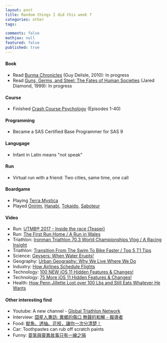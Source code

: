 ```yaml
---
layout: post
title: Random things I did this week 7
categories: other
tags: 

comments: false
mathjax: null
featured: false
published: true
---
```


#### Book 
* Read [Burma Chronicles](https://www.amazon.com/Burma-Chronicles-Guy-Delisle/dp/177046025X) (Guy Delisle, 2010): In progress
* Read [Guns, Germs, and Steel: The Fates of Human Societies](https://www.amazon.com/Guns-Germs-Steel-Fates-Societies/dp/0393317552) (Jared Diamond, 1999): In progress

#### Course
* Finished [Crash Course Psychology](https://www.youtube.com/playlist?list=PL8dPuuaLjXtOPRKzVLY0jJY-uHOH9KVU6) (Episodes 1-40)
 
#### Programming
* Became a SAS Certified Base Programmer for SAS 9

#### Langugage
* Infant in Latin means "not speak"

#### Run
* Virtual run with a friend: Two cities, same time, one call

#### Boardgame
* Playing [Terra Mystica](https://boardgamegeek.com/boardgame/120677/terra-mystica)
* Played [Onirim](https://boardgamegeek.com/boardgame/156336/onirim-second-edition), [Hanabi](https://boardgamegeek.com/boardgame/98778/hanabi), [Tokaido](https://boardgamegeek.com/boardgame/123540/tokaido), [Saboteur](https://boardgamegeek.com/boardgame/9220/saboteur)

#### Video 
* Run: [UTMB® 2017 - Inside the race (Teaser)](https://youtu.be/gvisKqAavXw)
* Run: [The First Run Home / A Run in Wales](https://youtu.be/xM60fva3seo)
* Triathlon: [Ironman Triathlon 70.3 World Championships Vlog / A Racing Insight](https://youtu.be/2kyCbVPmmxU)
* Triathlon: [Transition From The Swim To Bike Faster / Top 5 T1 Tips](https://youtu.be/ACCTzuRWUTM)
* Science: [Geysers: When Water Erupts!](https://youtu.be/5cVM1lAvIxw)
* Geography: [Urban Geography: Why We Live Where We Do](https://youtu.be/aQSxPzafO_k)
* Industry: [How Airlines Schedule Flights](https://youtu.be/dGXahSnA_oA)
* Technology: [100 NEW iOS 11 Hidden Features & Changes!](https://youtu.be/CGiheKcxNs0)
* Technology: [75 More iOS 11 Hidden Features & Changes!](https://youtu.be/rcFZZTfEQyA)
* Health: [How Penn Jillette Lost over 100 Lbs and Still Eats Whatever He Wants](https://youtu.be/NelIXCuuSZ0)

#### Other interesting find 
* Youtube: A new channel - [Global Triathlon Network](https://www.youtube.com/channel/UCJVMrR290HU9pDxaP35u_cg)
* Interview: [囧星人專訪: 異鄉的傷口 無聲的和解 - 報導者](https://www.twreporter.org/a/interview-youtuber-shintaroreview)
* Food: [魷魚、透抽、花枝，讓你一次分清楚！](https://blog.icook.tw/posts/73318)
* Car: Toothpastes can rub off scratch paints
* Funny: [耍笨與靈異故事只有一線之隔](https://www.ptt.cc/bbs/StupidClown/M.1505900903.A.C1C.html)